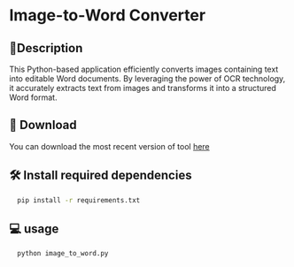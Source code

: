 # Image-to-Word Converter
## 📄Description

This Python-based application efficiently converts images containing text into editable Word documents. By leveraging the power of OCR technology, it accurately extracts text from images and transforms it into a structured Word format.
## 🔽 Download
You can download the most recent version of tool [here](https://codeload.github.com/oop7/python-image-to-word-gui/zip/refs/heads/main)

## 🛠️ Install required dependencies

```bash
  pip install -r requirements.txt
```

## 💻 usage

```bash
  python image_to_word.py
```

